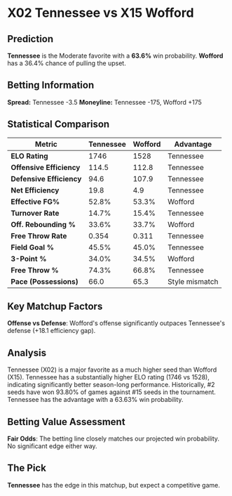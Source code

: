 # X02 Tennessee vs X15 Wofford

## Prediction
**Tennessee** is the Moderate favorite with a **63.6%** win probability.
**Wofford** has a 36.4% chance of pulling the upset.

## Betting Information
**Spread:** Tennessee -3.5
**Moneyline:** Tennessee -175, Wofford +175

## Statistical Comparison

| Metric | Tennessee | Wofford | Advantage |
|--------|-----------------|-----------------|----------|
| **ELO Rating** | 1746 | 1528 | Tennessee |
| **Offensive Efficiency** | 114.5 | 112.8 | Tennessee |
| **Defensive Efficiency** | 94.6 | 107.9 | Tennessee |
| **Net Efficiency** | 19.8 | 4.9 | Tennessee |
| **Effective FG%** | 52.8% | 53.3% | Wofford |
| **Turnover Rate** | 14.7% | 15.4% | Tennessee |
| **Off. Rebounding %** | 33.6% | 33.7% | Wofford |
| **Free Throw Rate** | 0.354 | 0.311 | Tennessee |
| **Field Goal %** | 45.5% | 45.0% | Tennessee |
| **3-Point %** | 34.0% | 34.5% | Wofford |
| **Free Throw %** | 74.3% | 66.8% | Tennessee |
| **Pace (Possessions)** | 66.0 | 65.3 | Style mismatch |

## Key Matchup Factors

**Offense vs Defense**: Wofford's offense significantly outpaces Tennessee's defense (+18.1 efficiency gap).

## Analysis

Tennessee (X02) is a major favorite as a much higher seed than Wofford (X15). Tennessee has a substantially higher ELO rating (1746 vs 1528), indicating significantly better season-long performance. Historically, #2 seeds have won 93.80% of games against #15 seeds in the tournament. Tennessee has the advantage with a 63.63% win probability.

## Betting Value Assessment

**Fair Odds**: The betting line closely matches our projected win probability. No significant edge either way.

## The Pick

**Tennessee** has the edge in this matchup, but expect a competitive game.

